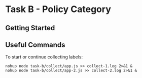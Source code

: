 # Task B - Policy Category

## Getting Started

## Useful Commands
To start or continue collecting labels:
```
nohup node task-b/collect/app.js >> collect-1.log 2>&1 &
nohup node task-b/collect/app-2.js >> collect-2.log 2>&1 &
```
